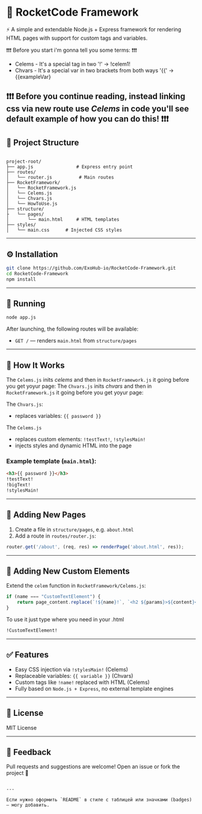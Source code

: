 # 🚀 RocketCode Framework

⚡ A simple and extendable Node.js + Express framework for rendering HTML pages with support for custom tags and variables.

❗❗❗  Before you start i'm gonna tell you some terms: ❗❗❗ 
* Celems - It's a special tag in two '!' -> !celem1!
* Chvars - It's a special var in two brackets from both ways '{{' -> {{exampleVar}

❗❗❗ Before you continue reading, instead linking css via new route use *Celems* in code you'll see default example of how you can do this! ❗❗❗ 
---

## 📁 Project Structure

```

project-root/
├── app.js                # Express entry point
├── routes/
│   └── router.js          # Main routes
├── RocketFramework/
│   └── RocketFramework.js
│   └── Celems.js
│   └── Chvars.js
│   └── HowToUse.js
├── structure/
├   └── pages/
│       └── main.html     # HTML templates
├── styles/
│   └── main.css      # Injected CSS styles

````

---

## ⚙️ Installation

```bash
git clone https://github.com/ExoHub-io/RocketCode-Framework.git
cd RocketCode-Framework
npm install
````

---

## 🚀 Running

```bash
node app.js
```

After launching, the following routes will be available:

* `GET /` — renders `main.html` from `structure/pages`

---

## 🔧 How It Works

The `Celems.js` inits *celems* and then in `RocketFramework.js` it going before you get yoyur page:
The `Chvars.js` inits *chvars* and then in `RocketFramework.js` it going before you get yoyur page:

The `Chvars.js`:
* replaces variables: `{{ password }}`

The `Celems.js`
* replaces custom elements: `!testText!`, `!stylesMain!`
* injects styles and dynamic HTML into the page

### Example template (`main.html`):

```html
<h3>{{ password }}</h3>
!testText!
!bigText!
!stylesMain!
```

---

## 📌 Adding New Pages

1. Create a file in `structure/pages`, e.g. `about.html`
2. Add a route in `routes/router.js`:

```js
router.get('/about', (req, res) => renderPage('about.html', res));
```

---

## 🧩 Adding New Custom Elements

Extend the `celem` function in `RocketFramework/Celems.js`:

```js
if (name === "CustomTextElement") {
    return page_content.replace(`!${name}!`, `<h2 ${params}>${content}</h2>`);
}
```

To use it just type where you need in your .html
```html
!CustomTextElement!
```

---

## ✅ Features

* Easy CSS injection via `!stylesMain!` (Celems)
* Replaceable variables: `{{ variable }}` (Chvars)
* Custom tags like `!name!` replaced with HTML (Celems)
* Fully based on `Node.js + Express`, no external template engines

---

## 📄 License

MIT License

---

## 💬 Feedback

Pull requests and suggestions are welcome! Open an issue or fork the project 🙌

```

---

Если нужно оформить `README` в стиле с таблицей или значками (badges) — могу добавить.
```
